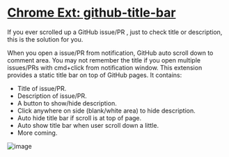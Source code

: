 # [Chrome Ext: github-title-bar](https://chrome.google.com/webstore/detail/github-title-bar/gnbhiihihimklogmhhcobomankmigkaf)

If you ever scrolled up a GitHub issue/PR , just to check title or description, this is the solution for you.

When you open a issue/PR from notification, GitHub auto scroll down to comment area. You may not remember the title if you open multiple issues/PRs with cmd+click from notification window. This extension provides a static title bar on top of GitHub pages. It contains:

- Title of issue/PR.
- Description of issue/PR.
- A button to show/hide description.
- Click anywhere on side (blank/white area) to hide description.
- Auto hide title bar if scroll is at top of page.
- Auto show title bar when user scroll down a little.
- More coming.


![image](https://pbs.twimg.com/media/DfAqPdSX4AMm-Gg.jpg)
